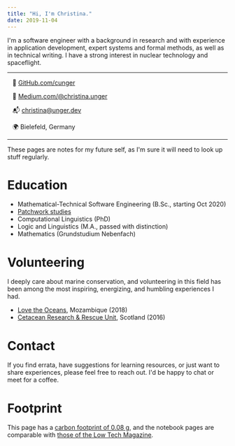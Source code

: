```yaml
---
title: "Hi, I'm Christina."
date: 2019-11-04
---
```


I'm a software engineer with a background in research and with experience in application development, expert systems and formal methods, as well as in technical writing. I have a strong interest in nuclear technology and spaceflight.

---
  &nbsp;&nbsp; 💾 [GitHub.com/cunger](https://github.com/cunger/)

  &nbsp;&nbsp; 📝 [Medium.com/@christina.unger](https://medium.com/@christina.unger)

  &nbsp;&nbsp; 📬 christina@unger.dev

  &nbsp;&nbsp; 🌍 Bielefeld, Germany

  <!-- &nbsp;&nbsp; ️🛠 Functional programming, Linux, Git -->

  <!-- &nbsp;&nbsp; 🤹‍♀️  -->
---

These pages are notes for my future self, as I'm sure it will need to look up stuff regularly.

# Education

* Mathematical-Technical Software Engineering (B.Sc., starting Oct 2020)
* [Patchwork studies](/patchwork)
* Computational Linguistics (PhD)
* Logic and Linguistics (M.A., passed with distinction)
* Mathematics (Grundstudium Nebenfach)

# Volunteering

I deeply care about marine conservation, and volunteering in this field has been among the most inspiring, energizing, and humbling experiences I had.

* [Love the Oceans](https://lovetheoceans.org), Mozambique (2018)
* [Cetacean Research & Rescue Unit](http://www.crru.org.uk/), Scotland (2016)

# Contact

If you find errata, have suggestions for learning resources, or just want to share experiences, please feel free to reach out. I'd be happy to chat or meet for a coffee.

# Footprint

This page has a [carbon footprint of 0.08 g](https://www.websitecarbon.com/website/cunger-github-io-about/), and the notebook pages are comparable with [those of the Low Tech Magazine](https://solar.lowtechmagazine.com/2018/09/how-to-build-a-lowtech-website.html).
